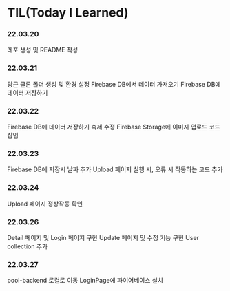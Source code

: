 # TIL(Today I Learned)

### 22.03.20 
레포 생성 및  README 작성

### 22.03.21
당근 클론 폴더 생성 및 환경 설정
Firebase DB에서 데이터 가져오기
Firebase DB에 데이터 저장하기

### 22.03.22
Firebase DB에 데이터 저장하기 숙제 수정
Firebase Storage에 이미지 업로드 코드 삽입

### 22.03.23
Firebase DB에 저장시 날짜 추가
Upload 페이지 실행 시, 오류 시 작동하는 코드 추가

### 22.03.24
Upload 페이지 정상작동 확인

### 22.03.26
Detail 페이지 및 Login 페이지 구현
Update 페이지 및 수정 기능 구현
User collection 추가

### 22.03.27
pool-backend 로컬로 이동
LoginPage에 파이어베이스 설치